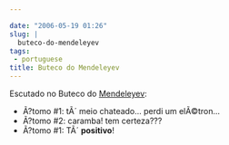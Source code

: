 ```yaml
---

date: "2006-05-19 01:26"
slug: |
  buteco-do-mendeleyev
tags:
 - portuguese
title: Buteco do Mendeleyev
---
```


Escutado no Buteco do
[Mendeleyev](http://pt.wikipedia.org/wiki/Dmitri_Ivanovich_Mendeleyev):

-   Ã?tomo \#1: tÃ´ meio chateado... perdi um elÃ©tron...
-   Ã?tomo \#2: caramba! tem certeza???
-   Ã?tomo \#1: TÃ´ **positivo**!
